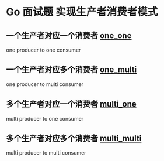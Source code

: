 # Go 面试题 实现生产者消费者模式

## 一个生产者对应一个消费者 [one_one](one_one)
one producer to one consumer

## 一个生产者对应多个消费者 [one_multi](one_multi)
one producer to multi consumer

## 多个生产者对应一个消费者 [multi_one](multi_one)
multi producer to one consumer


## 多个生产者对应多个消费者 [multi_multi](multi_multi)
multi producer to multi consumer